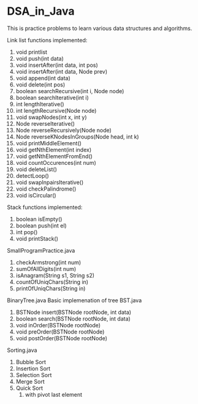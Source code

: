 # DSA_in_Java
This is practice problems to learn various data structures and algorithms.

Link list functions implemented:
  1. void printlist
  2. void push(int data)
  3. void insertAfter(int data, int pos)
  4. void insertAfter(int data, Node prev)
  5. void append(int data)
  6. void delete(int pos)
  7. boolean searchRecursive(int i, Node node)
  8. boolean searchIterative(int i)
  9. int lengthIterative()
  10. int lengthRecursive(Node node)
  11. void swapNodes(int x, int y)
  12. Node reverseIterative()
  13. Node reverseRecursively(Node node)
  14. Node reverseKNodesInGroups(Node head, int k)
  15. void printMiddleElement()
  16. void getNthElement(int index)
  17. void getNthElementFromEnd()
  18. void countOccurences(int num)
  19. void deleteList()
  20. detectLoop()
  21. void swapInpairsIterative()
  22. void checkPalindrome()
  23. void isCircular()
	
Stack functions implemented:
 1. boolean isEmpty()
 2. boolean push(int el)
 3. int pop()
 4. void printStack()

SmallProgramPractice.java
 1. checkArmstrong(int num)
 2. sumOfAllDigits(int num)
 3. isAnagram(String s1, String s2)
 4. countOfUniqChars(String in)
 5. printOfUniqChars(String in)

BinaryTree.java
 Basic implemenation of tree
BST.java
 1. BSTNode insert(BSTNode rootNode, int data)
 2. boolean search(BSTNode rootNode, int data)
 3. void inOrder(BSTNode rootNode)
 4. void preOrder(BSTNode rootNode)
 5. void postOrder(BSTNode rootNode)

Sorting.java
 1. Bubble Sort
 2. Insertion Sort
 3. Selection Sort
 4. Merge Sort
 5. Quick Sort
 	1. with pivot last element
 
 
 
